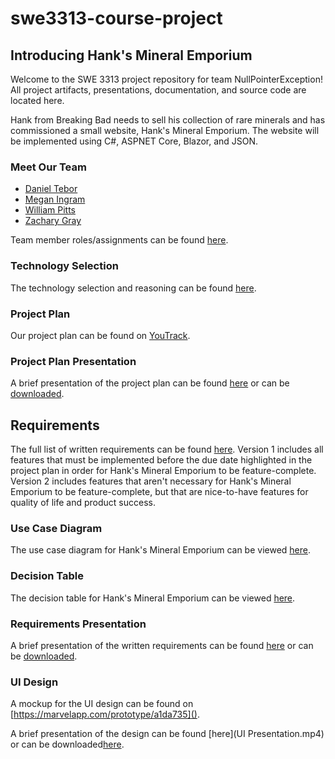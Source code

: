# swe3313-course-project


## Introducing Hank's Mineral Emporium
Welcome to the SWE 3313 project repository for team NullPointerException! All project artifacts, presentations, documentation, and source code are located here.

Hank from Breaking Bad needs to sell his collection of rare minerals and has commissioned a small website, Hank's Mineral Emporium. The website will be implemented using C#, ASPNET Core, Blazor, and JSON.

### Meet Our Team
- [Daniel Tebor](/docs/project-plan/dtebor-resume.md)
- [Megan Ingram](/docs/project-plan/mingram-resume.md)
- [William Pitts](/docs/project-plan/wpitts-resume.md)
- [Zachary Gray](/docs/project-plan/zgray-resume.md)

Team member roles/assignments can be found [here](/docs/project-plan/team-assignments.md).

### Technology Selection
The technology selection and reasoning can be found [here](/docs/project-plan/technology-selection.md).

### Project Plan
Our project plan can be found on [YouTrack](https://adkisson-swe-f23.youtrack.cloud/gantt-charts/174-15).

### Project Plan Presentation
A brief presentation of the project plan can be found [here](/docs/project-plan/project-plan-presentation.mp4) or can be [downloaded](https://github.com/danieltebor/swe3313-course-project/raw/main/docs/project-plan/project-plan-presentation.mp4).

## Requirements
The full list of written requirements can be found [here](/docs/requirements/requirements.md). Version 1 includes all features that must be implemented before the due date highlighted in the project plan in order for Hank's Mineral Emporium to be feature-complete. Version 2 includes features that aren't necessary for Hank's Mineral Emporium to be feature-complete, but that are nice-to-have features for quality of life and product success.

### Use Case Diagram
The use case diagram for Hank's Mineral Emporium can be viewed [here](/docs/requirements/use-case-diagram.md).

### Decision Table
The decision table for Hank's Mineral Emporium can be viewed [here](/docs/requirements/decision-table.md).

### Requirements Presentation
A brief presentation of the written requirements can be found [here](/docs/requirements/requirements-presentation.mp4) or can be [downloaded](https://github.com/danieltebor/swe3313-course-project/raw/main/docs/requirements/requirements-presentation.mp4).

### UI Design
A mockup for the UI design can be found on [https://marvelapp.com/prototype/a1da735]().

A brief presentation of the design can be found [here](UI Presentation.mp4) or can be downloaded[here](https://github.com/danieltebor/swe3313-course-project/raw/main/docs/requirements/UI_Presentation.mp4).
